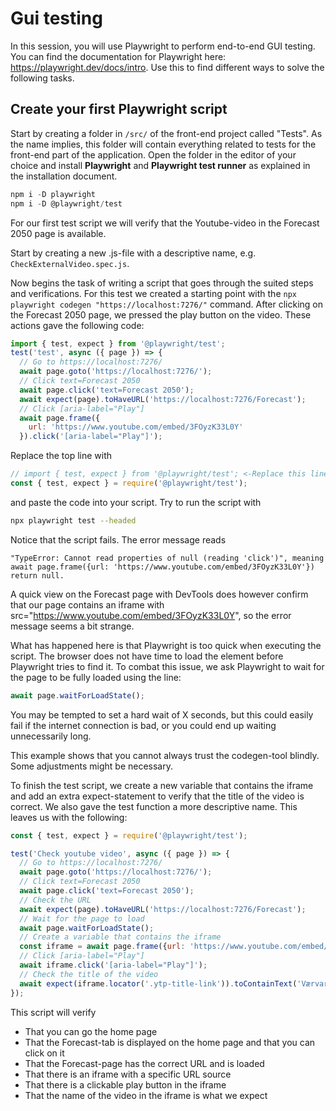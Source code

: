 # Gui testing
In this session, you will use Playwright to perform end-to-end GUI testing. You can find the documentation for Playwright here: https://playwright.dev/docs/intro. Use this to find different ways to solve the following tasks. 

## Create your first Playwright script
Start by creating a folder in `/src/` of the front-end project called "Tests". As the name implies, this folder will contain everything related to tests for the front-end part of the application. Open the folder in the editor of your choice and install **Playwright** and **Playwright test runner** as explained in the installation document. 

```powershell
npm i -D playwright
npm i -D @playwright/test 
```

For our first test script we will verify that the Youtube-video in the Forecast 2050 page is available. 

Start by creating a new .js-file with a descriptive name, e.g. `CheckExternalVideo.spec.js`.

Now begins the task of writing a script that goes through the suited steps and verifications. For this test we created a starting point with the `npx playwright codegen "https://localhost:7276/"` command. After clicking on the Forecast 2050 page, we pressed the play button on the video. 
These actions gave the following code:

``` javascript
import { test, expect } from '@playwright/test';
test('test', async ({ page }) => {
  // Go to https://localhost:7276/
  await page.goto('https://localhost:7276/');
  // Click text=Forecast 2050
  await page.click('text=Forecast 2050');
  await expect(page).toHaveURL('https://localhost:7276/Forecast');
  // Click [aria-label="Play"]
  await page.frame({
    url: 'https://www.youtube.com/embed/3FOyzK33L0Y'
  }).click('[aria-label="Play"]');
```

Replace the top line with
``` javascript
// import { test, expect } from '@playwright/test'; <-Replace this line
const { test, expect } = require('@playwright/test');
```
and paste the code into your script. Try to run the script with 
```bash
npx playwright test --headed
```

Notice that the script fails. The error message reads 
```
"TypeError: Cannot read properties of null (reading 'click')", meaning await page.frame({url: 'https://www.youtube.com/embed/3FOyzK33L0Y'}) return null. 
```
A quick view on the Forecast page with DevTools does however confirm that our page contains an iframe with src="https://www.youtube.com/embed/3FOyzK33L0Y", so the error message seems a bit strange. 

What has happened here is that Playwright is too quick when executing the script. The browser does not have time to load the element before Playwright tries to find it. To combat this issue, we ask Playwright to wait for the page to be fully loaded using the line: 
``` javascript
await page.waitForLoadState(); 
```
You may be tempted to set a hard wait of X seconds, but this could easily fail if the internet connection is bad, or you could end up waiting unnecessarily long.
 
This example shows that you cannot always trust the codegen-tool blindly. Some adjustments might be necessary. 

To finish the test script, we create a new variable that contains the iframe and add an extra expect-statement to verify that the title of the video is correct. We also gave the test function a more descriptive name. This leaves us with the following:

``` javascript
const { test, expect } = require('@playwright/test');

test('Check youtube video', async ({ page }) => {
  // Go to https://localhost:7276/
  await page.goto('https://localhost:7276/');
  // Click text=Forecast 2050
  await page.click('text=Forecast 2050');
  // Check the URL
  await expect(page).toHaveURL('https://localhost:7276/Forecast');
  // Wait for the page to load
  await page.waitForLoadState();
  // Create a variable that contains the iframe
  const iframe = await page.frame({url: 'https://www.youtube.com/embed/3FOyzK33L0Y'});
  // Click [aria-label="Play"]
  await iframe.click('[aria-label="Play"]');
  // Check the title of the video
  await expect(iframe.locator('.ytp-title-link')).toContainText('Værvarsel for vinteren 2050');
});
```
This script will verify

- That you can go the home page
- That the Forecast-tab is displayed on the home page and that you can click on it
- That the Forecast-page has the correct URL and is loaded
- That there is an iframe with a specific URL source
- That there is a clickable play button in the iframe
- That the name of the video in the iframe is what we expect

